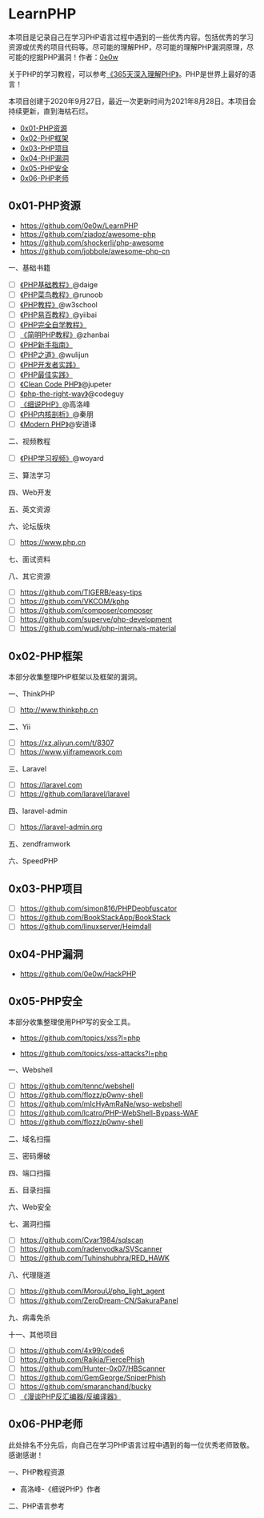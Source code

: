 # LearnPHP

本项目是记录自己在学习PHP语言过程中遇到的一些优秀内容。包括优秀的学习资源或优秀的项目代码等。尽可能的理解PHP，尽可能的理解PHP漏洞原理，尽可能的挖掘PHP漏洞！作者：[0e0w](https://github.com/0e0w/LearnPHP)

关于PHP的学习教程，可以参考[《365天深入理解PHP》](https://github.com/0e0w/365PHP)。PHP是世界上最好的语言！

本项目创建于2020年9月27日，最近一次更新时间为2021年8月28日。本项目会持续更新，直到海枯石烂。

- [0x01-PHP资源](https://github.com/0e0w/LearnPHP#0x01-php%E8%B5%84%E6%BA%90)
- [0x02-PHP框架](https://github.com/0e0w/LearnPHP#0x02-php%E6%A1%86%E6%9E%B6)
- [0x03-PHP项目](https://github.com/0e0w/LearnPHP#0x03-php%E9%A1%B9%E7%9B%AE)
- [0x04-PHP漏洞](https://github.com/0e0w/LearnPHP#0x04-php%E6%BC%8F%E6%B4%9E)
- [0x05-PHP安全](https://github.com/0e0w/LearnPHP#0x05-php%E5%AE%89%E5%85%A8)
- [0x06-PHP老师](https://github.com/0e0w/LearnPHP#0x06-php%E8%80%81%E5%B8%88)

## 0x01-PHP资源

- https://github.com/0e0w/LearnPHP
- https://github.com/ziadoz/awesome-php
- https://github.com/shockerli/php-awesome
- https://github.com/jobbole/awesome-php-cn

一、基础书籍
- [ ] [《PHP基础教程》](https://github.com/daige/php)@daige
- [ ] [《PHP菜鸟教程》](https://www.runoob.com/php/php-tutorial.html)@runoob
- [ ] [《PHP教程》](https://www.w3school.com.cn/php/index.asp)@w3school
- [ ] [《PHP易百教程》](https://www.yiibai.com/php/)@yiibai
- [ ] [《PHP完全自学教程》](https://www.php.cn/php/php-tutorial.html)
- [ ] [《简明PHP教程》](https://github.com/zhanbai/a-byte-of-php)@zhanbai
- [ ] [《PHP新手指南》](https://wiki.jikexueyuan.com/project/php/)
- [ ] [《PHP之道》](http://wulijun.github.io/php-the-right-way)@wulijun
- [ ] [《PHP开发者实践》](https://ryancao.gitbooks.io/php-developer-prepares/content)
- [ ] [《PHP最佳实践》](https://wiki.jikexueyuan.com/project/php-best-practices)
- [ ] [《Clean Code PHP》](https://github.com/jupeter/clean-code-php)@jupeter
- [ ] [《php-the-right-way》](https://github.com/codeguy/php-the-right-way)@codeguy
- [ ] [《细说PHP》](https://item.jd.com/12669278.html)@高洛峰
- [ ] [《PHP内核剖析》](https://item.jd.com/12267210.html)@秦朋
- [ ] [《Modern PHP》](https://item.jd.com/11786541.html)@安道译

二、视频教程
- [ ] [《PHP学习视频》](https://github.com/woyard/phpmysql)@woyard

三、算法学习

四、Web开发

五、英文资源

六、论坛版块
- [ ] https://www.php.cn

七、面试资料

八、其它资源
- [ ] https://github.com/TIGERB/easy-tips
- [ ] https://github.com/VKCOM/kphp
- [ ] https://github.com/composer/composer
- [ ] https://github.com/superve/php-development
- [ ] https://github.com/wudi/php-internals-material

## 0x02-PHP框架

本部分收集整理PHP框架以及框架的漏洞。

一、ThinkPHP
- [ ] http://www.thinkphp.cn

二、Yii
- [ ] https://xz.aliyun.com/t/8307
- [ ] https://www.yiiframework.com

三、Laravel
- [ ] https://laravel.com
- [ ] https://github.com/laravel/laravel

四、laravel-admin
- [ ] https://laravel-admin.org

五、zendframwork

六、SpeedPHP

## 0x03-PHP项目

- [ ] https://github.com/simon816/PHPDeobfuscator
- [ ] https://github.com/BookStackApp/BookStack
- [ ] https://github.com/linuxserver/Heimdall

## 0x04-PHP漏洞

- https://github.com/0e0w/HackPHP

## 0x05-PHP安全

本部分收集整理使用PHP写的安全工具。

- https://github.com/topics/xss?l=php

- https://github.com/topics/xss-attacks?l=php

一、Webshell
- [ ] https://github.com/tennc/webshell
- [ ] https://github.com/flozz/p0wny-shell
- [ ] https://github.com/mIcHyAmRaNe/wso-webshell
- [ ] https://github.com/lcatro/PHP-WebShell-Bypass-WAF
- [ ] https://github.com/flozz/p0wny-shell

二、域名扫描

三、密码爆破

四、端口扫描

五、目录扫描

六、Web安全

七、漏洞扫描
- [ ] https://github.com/Cvar1984/sqlscan
- [ ] https://github.com/radenvodka/SVScanner
- [ ] https://github.com/Tuhinshubhra/RED_HAWK

八、代理隧道
- [ ] https://github.com/MorouU/php_light_agent
- [ ] https://github.com/ZeroDream-CN/SakuraPanel

九、病毒免杀

十一、其他项目
- [ ] https://github.com/4x99/code6
- [ ] https://github.com/Raikia/FiercePhish
- [ ] https://github.com/Hunter-0x07/HBScanner
- [ ] https://github.com/GemGeorge/SniperPhish
- [ ] https://github.com/smaranchand/bucky
- [ ] [《漫谈PHP反汇编器/反编译器》](https://mp.weixin.qq.com/s/bmdSyZem46aukj_hvLhu0w)

## 0x06-PHP老师

此处排名不分先后，向自己在学习PHP语言过程中遇到的每一位优秀老师致敬。感谢感谢！

一、PHP教程资源
- 高洛峰-《细说PHP》作者

二、PHP语言参考